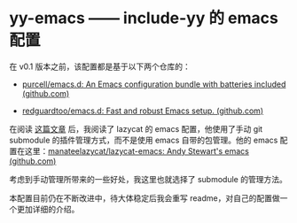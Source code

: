 # yy-emacs —— include-yy 的 emacs 配置

在 v0.1 版本之前，该配置都是基于以下两个仓库的：

- [purcell/emacs.d: An Emacs configuration bundle with batteries included (github.com)](https://github.com/purcell/emacs.d)

- [redguardtoo/emacs.d: Fast and robust Emacs setup. (github.com)](https://github.com/redguardtoo/emacs.d)

在阅读 [这篇文章](https://emacs-china.org/t/emacs/7116) 后，我阅读了 lazycat 的 emacs 配置，他使用了手动 git submodule 的插件管理方式，而不是使用 emacs 自带的包管理。他的 emacs 配置在这里：[manateelazycat/lazycat-emacs: Andy Stewart's emacs (github.com)](https://github.com/manateelazycat/lazycat-emacs)

考虑到手动管理所带来的一些好处，我这里也就选择了 submodule 的管理方法。

本配置目前仍在不断改进中，待大体稳定后我会重写 readme，对自己的配置做一个更加详细的介绍。
